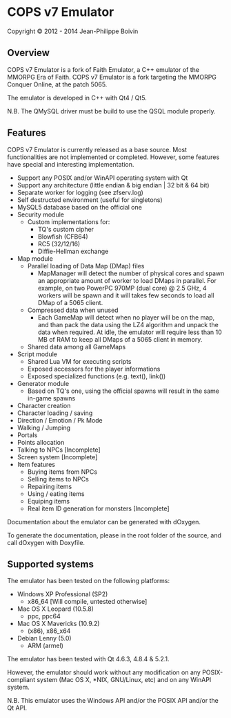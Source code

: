 # COPS v7 Emulator
Copyright © 2012 - 2014 Jean-Philippe Boivin

Overview
--------

COPS v7 Emulator is a fork of Faith Emulator, a C++ emulator of the MMORPG
Era of Faith. COPS v7 Emulator is a fork targeting the MMORPG Conquer Online,
at the patch 5065.

The emulator is developed in C++ with Qt4 / Qt5.

N.B. The QMySQL driver must be build to use the QSQL module properly.

Features
--------

COPS v7 Emulator is currently released as a base source. Most functionalities
are not implemented or completed. However, some features have special and
interesting implementation.

+ Support any POSIX and/or WinAPI operating system with Qt
+ Support any architecture (little endian & big endian | 32 bit & 64 bit)
+ Separate worker for logging (see zfserv.log)
+ Self destructed environment (useful for singletons)
+ MySQL5 database based on the official one
+ Security module
  - Custom implementations for:
    * TQ's custom cipher
    * Blowfish (CFB64)
    * RC5 (32/12/16)
    * Diffie-Hellman exchange
+ Map module
  - Parallel loading of Data Map (DMap) files
    * MapManager will detect the number of physical cores and spawn an appropriate
      amount of worker to load DMaps in parallel. For example, on two PowerPC 970MP
      (dual core) @ 2.5 GHz, 4 workers will be spawn and it will takes few seconds
      to load all DMap of a 5065 client.
  - Compressed data when unused
    * Each GameMap will detect when no player will be on the map, and than pack
      the data using the LZ4 algorithm and unpack the data when required.
      At idle, the emulator will require less than 10 MB of RAM to keep all
      DMaps of a 5065 client in memory.
  - Shared data among all GameMaps
+ Script module
  - Shared Lua VM for executing scripts
  - Exposed accessors for the player informations
  - Exposed specialized functions (e.g. text(), link())
+ Generator module
  - Based on TQ's one, using the official spawns will result in the same in-game spawns
+ Character creation
+ Character loading / saving
+ Direction / Emotion / Pk Mode
+ Walking / Jumping
+ Portals
+ Points allocation
+ Talking to NPCs [Incomplete]
+ Screen system [Incomplete]
+ Item features
  - Buying items from NPCs
  - Selling items to NPCs
  - Repairing items
  - Using / eating items
  - Equiping items
  - Real item ID generation for monsters [Incomplete]

Documentation about the emulator can be generated with dOxygen.

To generate the documentation, please in the root folder of the source,
and call dOxygen with Doxyfile.

Supported systems
-----------------

The emulator has been tested on the following platforms:

- Windows XP Professional (SP2)
  + x86_64 [Will compile, untested otherwise]
- Mac OS X Leopard (10.5.8)
  + ppc, ppc64
- Mac OS X Mavericks (10.9.2)
  + (x86), x86_x64
- Debian Lenny (5.0)
  + ARM (armel)

The emulator has been tested with Qt 4.6.3, 4.8.4 & 5.2.1.

However, the emulator should work without any modification on any
POSIX-compliant system (Mac OS X, *NIX, GNU/Linux, etc) and on any
WinAPI system.

N.B. This emulator uses the Windows API and/or the POSIX API and/or the Qt API.
